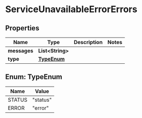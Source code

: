 

# ServiceUnavailableErrorErrors


## Properties

| Name | Type | Description | Notes |
|------------ | ------------- | ------------- | -------------|
|**messages** | **List&lt;String&gt;** |  |  |
|**type** | [**TypeEnum**](#TypeEnum) |  |  |



## Enum: TypeEnum

| Name | Value |
|---- | -----|
| STATUS | &quot;status&quot; |
| ERROR | &quot;error&quot; |



